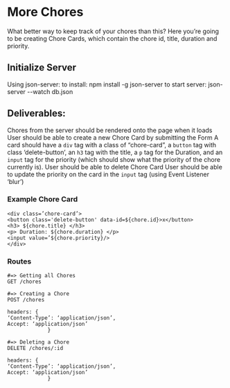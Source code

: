 # More Chores

What better way to keep track of your chores than this?
Here you’re going to be creating Chore Cards, which contain the chore id, title, duration and priority.

## Initialize Server
Using json-server:
to install:
    npm install -g json-server
to start server:
  json-server --watch db.json

## Deliverables:
Chores from the server should be rendered onto the page when it loads
User should be able to create a new Chore Card by submitting the Form
A card should have a `div` tag with a class of “chore-card”, a `button` tag with class  ‘delete-button’, an `h3` tag with the title, a `p` tag for the Duration, and an `input` tag for the priority (which should show what the priority of the chore currently is).
User should be able to delete Chore Card
User should be able to update the priority on the card in the `input` tag (using Event Listener ‘blur’)

### Example Chore Card

```
<div class=’chore-card’>
<button class='delete-button' data-id=${chore.id}>x</button>
<h3> ${chore.title} </h3>
<p> Duration: ${chore.duration} </p>
<input value=’${chore.priority}/>
</div>
```

### Routes
```
#=> Getting all Chores
GET /chores

#=> Creating a Chore
POST /chores

headers: {
‘Content-Type’: ‘application/json’,  
Accept: ‘application/json’
             }

#=> Deleting a Chore
DELETE /chores/:id

headers: {
‘Content-Type’: ‘application/json’,  
Accept: ‘application/json’
             }
```
